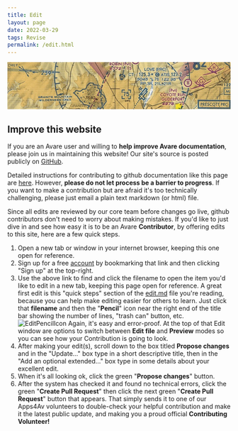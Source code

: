 ```yaml
---
title: Edit
layout: page
date: 2022-03-29
tags: Revise
permalink: /edit.html
---
```

<img src="images/apps4av-header.jpg" style="width: 100;">

## Improve this website

If you are an Avare user and willing to **help improve Avare
documentation**, please join us in maintaining this website! Our
site's source is posted publicly on
[GitHub](https://github.com/avare-docs/avare-docs.github.io).

Detailed instructions for contributing to github documentation like this page are
[here](https://github.com/avare-docs/avare-docs.github.io).  However,
**please do not let process be a barrier to progress**.  If you want
to make a contribution but are afraid it's too technically challenging, please
just email a plain text markdown (or html) file.

Since all edits are reviewed by our core team before changes go live, github
contributors don't need to worry about making mistakes. If you'd like
to just dive in and see how easy it is to be an Avare **Contributor**, 
by offering edits to this site, here are a few quick steps.
1. Open a new tab or window in your internet browser, keeping this one open for reference.
2. Sign up for a free [account](https://github.com/avare-docs.github.io) by bookmarking that link and then clicking "Sign up" at the top-right.
3. Use the above link to find and click the filename to open the item you'd like to edit in a new tab, keeping this page open for reference. A great first edit is this "quick steps" section of the [edit.md](https://github.com/avare-docs/avare-docs.github.io/blob/main/edit.md) file you're reading, because you can help make editing easier for others to learn. Just click that **filename** and then the "**Pencil**" icon near the right end of the title bar showing the number of lines, "trash can" button, etc.
![EditPencilIcon](https://user-images.githubusercontent.com/5636788/175751245-8a5e99be-e113-4c4d-9c7f-00bc1809642d.jpg)
Again, it's easy and error-proof. At the top of that Edit window are options to switch between **Edit file** and **Preview** modes so you can see how your Contribution is going to look.
4. After making your edit(s), scroll down to the box titled **Propose changes** and in the "Update..." box type in a short descriptive title, then in the "Add an optional extended..." box type in some details about your excellent edit.
5. When it's all looking ok, click the green "**Propose changes**" button.
6. After the system has checked it and found no technical errors, click the green "**Create Pull Request**" then click the next green "**Create Pull Request**" button that appears. That simply sends it to one of our Apps4Av volunteers to double-check your helpful contribution and make it the latest public update, and making you a proud official **Contributing Volunteer!**

